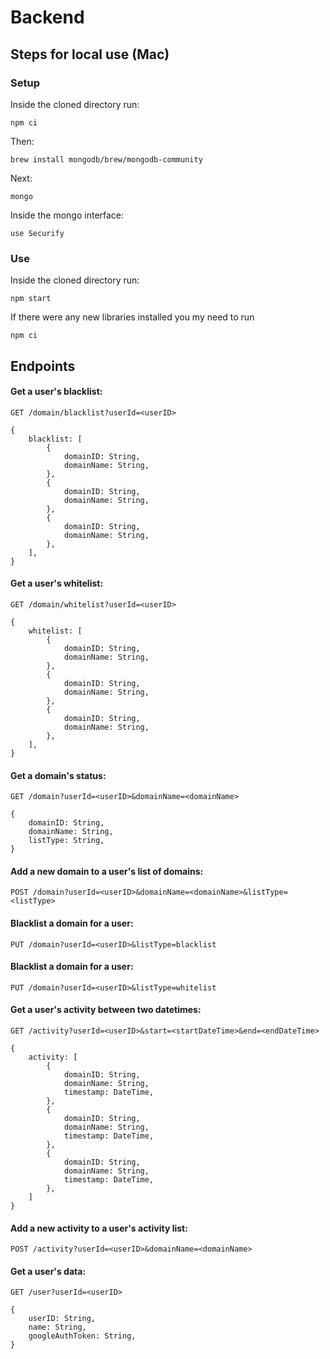# Backend

## Steps for local use (Mac)
### Setup
Inside the cloned directory run:
```
npm ci
```

Then:
```
brew install mongodb/brew/mongodb-community
```
Next:
```
mongo
```

Inside the mongo interface:
```
use Securify
```

### Use
Inside the cloned directory run:
```
npm start
```

If there were any new libraries installed you my need to run
```
npm ci
```

## Endpoints

#### Get a user's blacklist:
`GET /domain/blacklist?userId=<userID>`

```
{
    blacklist: [
        {
            domainID: String,
            domainName: String,
        },
        {
            domainID: String,
            domainName: String,
        },
        {
            domainID: String,
            domainName: String,
        },
    ],
}
```

#### Get a user's whitelist:
`GET /domain/whitelist?userId=<userID>`

```
{
    whitelist: [
        {
            domainID: String,
            domainName: String,
        },
        {
            domainID: String,
            domainName: String,
        },
        {
            domainID: String,
            domainName: String,
        },
    ],
}
```

#### Get a domain's status:
`GET /domain?userId=<userID>&domainName=<domainName>`

```
{
    domainID: String,
    domainName: String,
    listType: String,
}
```

#### Add a new domain to a user's list of domains:
`POST /domain?userId=<userID>&domainName=<domainName>&listType=<listType>`

#### Blacklist a domain for a user:
`PUT /domain?userId=<userID>&listType=blacklist`

#### Blacklist a domain for a user:
`PUT /domain?userId=<userID>&listType=whitelist`

#### Get a user's activity between two datetimes:
`GET /activity?userId=<userID>&start=<startDateTime>&end=<endDateTime>`

```
{
    activity: [
        {
            domainID: String,
            domainName: String,
            timestamp: DateTime,
        },
        {
            domainID: String,
            domainName: String,
            timestamp: DateTime,
        },
        {
            domainID: String,
            domainName: String,
            timestamp: DateTime,
        },
    ]
}
```

#### Add a new activity to a user's activity list:
`POST /activity?userId=<userID>&domainName=<domainName>`

#### Get a user's data:
`GET /user?userId=<userID>`

```
{
    userID: String,
    name: String,
    googleAuthToken: String, 
}
```
